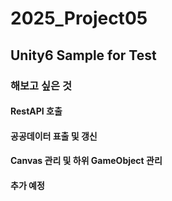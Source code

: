 # 2025_Project05
## Unity6 Sample for Test
### 해보고 싶은 것
#### RestAPI 호출
#### 공공데이터 표출 및 갱신
#### Canvas 관리 및 하위 GameObject 관리
#### 추가 예정
